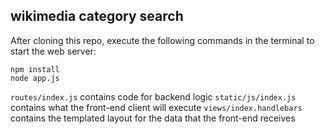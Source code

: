 ## wikimedia category search

After cloning this repo, execute the following commands in the terminal to start the web server:

```
npm install
node app.js
```

`routes/index.js` contains code for backend logic
`static/js/index.js` contains what the front-end client will execute
`views/index.handlebars` contains the templated layout for the data that the front-end receives
